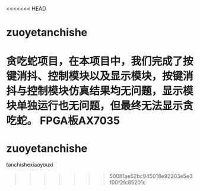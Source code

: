 <<<<<<< HEAD
# zuoyetanchishe
贪吃蛇项目，在本项目中，我们完成了按键消抖、控制模块以及显示模块，按键消抖与控制模块仿真结果均无问题，显示模块单独运行也无问题，但最终无法显示贪吃蛇。
FPGA板AX7035
=======
# zuoyetanchishe
tanchishexiaoyouxi
>>>>>>> 50081ae52bc945018e92203e5e3f00f2fc85201c

